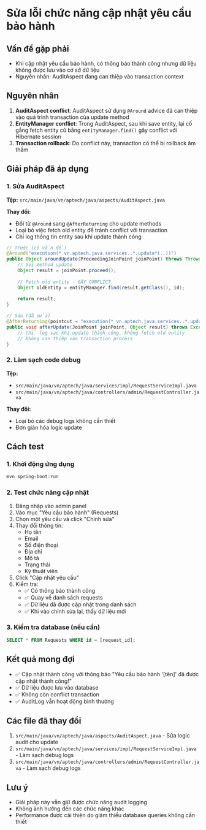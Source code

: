 # Sửa lỗi chức năng cập nhật yêu cầu bảo hành

## Vấn đề gặp phải
- Khi cập nhật yêu cầu bảo hành, có thông báo thành công nhưng dữ liệu không được lưu vào cơ sở dữ liệu
- Nguyên nhân: AuditAspect đang can thiệp vào transaction context

## Nguyên nhân 
1. **AuditAspect conflict**: AuditAspect sử dụng `@Around` advice đã can thiệp vào quá trình transaction của update method
2. **EntityManager conflict**: Trong AuditAspect, sau khi save entity, lại cố gắng fetch entity cũ bằng `entityManager.find()` gây conflict với Hibernate session
3. **Transaction rollback**: Do conflict này, transaction có thể bị rollback âm thầm

## Giải pháp đã áp dụng

### 1. Sửa AuditAspect
**Tệp:** `src/main/java/vn/aptech/java/aspects/AuditAspect.java`

**Thay đổi:**
- Đổi từ `@Around` sang `@AfterReturning` cho update methods
- Loại bỏ việc fetch old entity để tránh conflict với transaction
- Chỉ log thông tin entity sau khi update thành công

```java
// Trước (có vấn đề)
@Around("execution(* vn.aptech.java.services..*.update*(..))")
public Object aroundUpdate(ProceedingJoinPoint joinPoint) throws Throwable {
    // Gọi method update
    Object result = joinPoint.proceed();
    
    // Fetch old entity - GÂY CONFLICT
    Object oldEntity = entityManager.find(result.getClass(), id);
    
    return result;
}

// Sau (đã sửa)
@AfterReturning(pointcut = "execution(* vn.aptech.java.services..*.update*(..))", returning = "result")
public void afterUpdate(JoinPoint joinPoint, Object result) throws Exception {
    // Chỉ log sau khi update thành công, không fetch old entity
    // Không can thiệp vào transaction process
}
```

### 2. Làm sạch code debug
**Tệp:** 
- `src/main/java/vn/aptech/java/services/impl/RequestServiceImpl.java`
- `src/main/java/vn/aptech/java/controllers/admin/RequestController.java`

**Thay đổi:**
- Loại bỏ các debug logs không cần thiết
- Đơn giản hóa logic update

## Cách test

### 1. Khởi động ứng dụng
```bash
mvn spring-boot:run
```

### 2. Test chức năng cập nhật
1. Đăng nhập vào admin panel
2. Vào mục "Yêu cầu bảo hành" (Requests)
3. Chọn một yêu cầu và click "Chỉnh sửa"
4. Thay đổi thông tin:
   - Họ tên
   - Email  
   - Số điện thoại
   - Địa chỉ
   - Mô tả
   - Trạng thái
   - Kỹ thuật viên
5. Click "Cập nhật yêu cầu"
6. Kiểm tra:
   - ✅ Có thông báo thành công
   - ✅ Quay về danh sách requests
   - ✅ Dữ liệu đã được cập nhật trong danh sách
   - ✅ Khi vào chỉnh sửa lại, thấy dữ liệu mới

### 3. Kiểm tra database (nếu cần)
```sql
SELECT * FROM Requests WHERE id = [request_id];
```

## Kết quả mong đợi
- ✅ Cập nhật thành công với thông báo "Yêu cầu bảo hành '[tên]' đã được cập nhật thành công!"
- ✅ Dữ liệu được lưu vào database
- ✅ Không còn conflict transaction
- ✅ AuditLog vẫn hoạt động bình thường

## Các file đã thay đổi
1. `src/main/java/vn/aptech/java/aspects/AuditAspect.java` - Sửa logic audit cho update
2. `src/main/java/vn/aptech/java/services/impl/RequestServiceImpl.java` - Làm sạch debug logs
3. `src/main/java/vn/aptech/java/controllers/admin/RequestController.java` - Làm sạch debug logs

## Lưu ý
- Giải pháp này vẫn giữ được chức năng audit logging
- Không ảnh hưởng đến các chức năng khác
- Performance được cải thiện do giảm thiểu database queries không cần thiết
